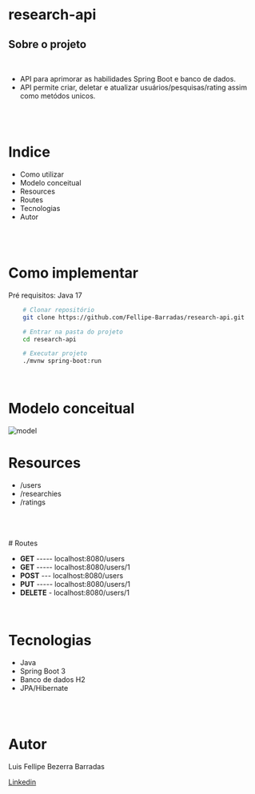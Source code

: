 # research-api
## Sobre o projeto
<br>

- API para aprimorar as habilidades Spring Boot e banco de dados.<br>
- API permite criar, deletar e atualizar usuários/pesquisas/rating assim como metódos unicos.
<br>
<br>

# Indice 
- Como utilizar
- Modelo conceitual
- Resources
- Routes
- Tecnologias
- Autor
<br>
<br>

# Como implementar

Pré requisitos: Java 17
``` bash
    # Clonar repositório
    git clone https://github.com/Fellipe-Barradas/research-api.git

    # Entrar na pasta do projeto
    cd research-api

    # Executar projeto
    ./mvnw spring-boot:run
```
<br>

# Modelo conceitual
![model]()

# Resources
- /users
- /researchies
- /ratings
<br>
<br>
<br>
# Routes

- **GET** ----- localhost:8080/users
- **GET**  -----     localhost:8080/users/1
- **POST**   ---   localhost:8080/users
- **PUT**     -----  localhost:8080/users/1
- **DELETE**  -   localhost:8080/users/1

<br>

# Tecnologias
- Java
- Spring Boot 3
- Banco de dados H2
- JPA/Hibernate
<br>
<br>

# Autor
<p >Luis Fellipe Bezerra Barradas</p>
<a href="https://www.linkedin.com/in/luis-fellipe-100759204/?originalSubdomain=br" style=text-align:center;>Linkedin</a>

